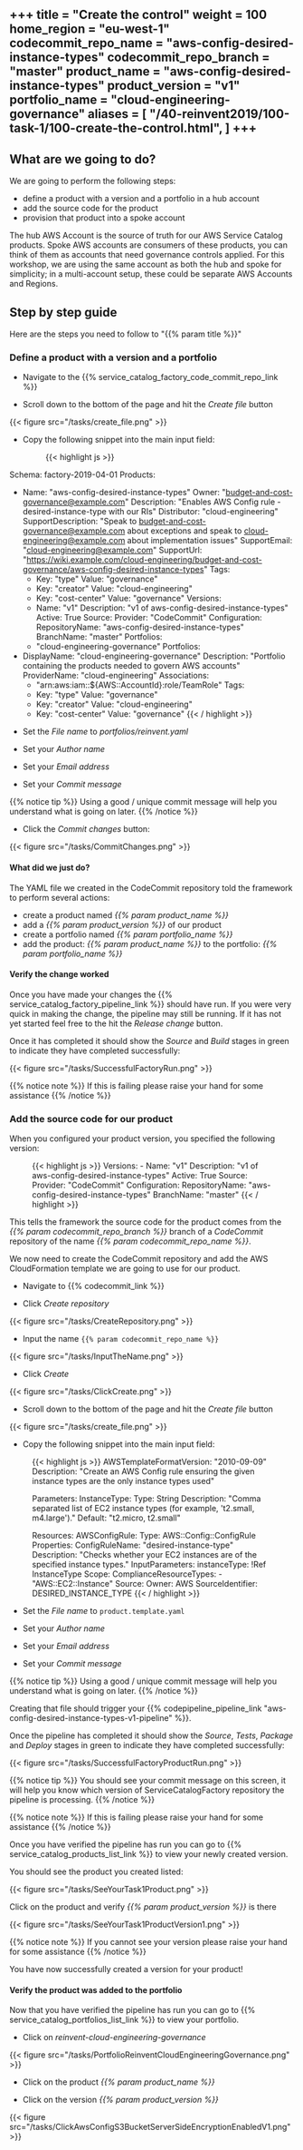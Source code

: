 +++
title = "Create the control"
weight = 100
home_region = "eu-west-1"
codecommit_repo_name = "aws-config-desired-instance-types" 
codecommit_repo_branch = "master" 
product_name = "aws-config-desired-instance-types"
product_version = "v1"
portfolio_name = "cloud-engineering-governance"
aliases = [
    "/40-reinvent2019/100-task-1/100-create-the-control.html",
]
+++
---

## What are we going to do?

We are going to perform the following steps:

- define a product with a version and a portfolio in a hub account
- add the source code for the product
- provision that product into a spoke account

The hub AWS Account is the source of truth for our AWS Service Catalog products. Spoke AWS accounts are consumers of these products, you can think of them as accounts that need governance controls applied. For this workshop, we are using the same account as both the hub and spoke for simplicity; in a multi-account setup, these could be separate AWS Accounts and Regions. 

## Step by step guide

Here are the steps you need to follow to "{{% param title %}}"

### Define a product with a version and a portfolio

- Navigate to the {{% service_catalog_factory_code_commit_repo_link %}}  

- Scroll down to the bottom of the page and hit the *Create file* button

{{< figure src="/tasks/create_file.png" >}}

- Copy the following snippet into the main input field:
 
  <figure>
   {{< highlight js >}}
Schema: factory-2019-04-01
Products:
  - Name: "aws-config-desired-instance-types"
    Owner: "budget-and-cost-governance@example.com"
    Description: "Enables AWS Config rule - desired-instance-type with our RIs"
    Distributor: "cloud-engineering"
    SupportDescription: "Speak to budget-and-cost-governance@example.com about exceptions and speak to cloud-engineering@example.com about implementation issues"
    SupportEmail: "cloud-engineering@example.com"
    SupportUrl: "https://wiki.example.com/cloud-engineering/budget-and-cost-governance/aws-config-desired-instance-types"
    Tags:
      - Key: "type"
        Value: "governance"
      - Key: "creator"
        Value: "cloud-engineering"
      - Key: "cost-center"
        Value: "governance"
    Versions:
      - Name: "v1"
        Description: "v1 of aws-config-desired-instance-types"
        Active: True
        Source:
          Provider: "CodeCommit"
          Configuration:
            RepositoryName: "aws-config-desired-instance-types"
            BranchName: "master"
    Portfolios:
      - "cloud-engineering-governance"
Portfolios:
  - DisplayName: "cloud-engineering-governance"
    Description: "Portfolio containing the products needed to govern AWS accounts"
    ProviderName: "cloud-engineering"
    Associations:
      - "arn:aws:iam::${AWS::AccountId}:role/TeamRole"
    Tags:
      - Key: "type"
        Value: "governance"
      - Key: "creator"
        Value: "cloud-engineering"
      - Key: "cost-center"
        Value: "governance"
   {{< / highlight >}}
  </figure>

 
- Set the *File name* to *portfolios/reinvent.yaml*

- Set your *Author name*
- Set your *Email address*
- Set your *Commit message*

{{% notice tip %}}
Using a good / unique commit message will help you understand what is going on later.
{{% /notice %}}


- Click the *Commit changes* button:

{{< figure src="/tasks/CommitChanges.png" >}}


#### What did we just do?

The YAML file we created in the CodeCommit repository told the framework to perform several actions:

- create a product named _{{% param product_name %}}_
- add a _{{% param product_version %}}_ of our product
- create a portfolio named _{{% param portfolio_name %}}_
- add the product: _{{% param product_name %}}_ to the portfolio: _{{% param portfolio_name %}}_

#### Verify the change worked

Once you have made your changes the {{% service_catalog_factory_pipeline_link %}} should have run. If you were very quick in making the change, the pipeline 
may still be running.  If it has not yet started feel free to the hit the *Release change* button.

Once it has completed it should show the *Source* and *Build* stages in green to indicate they have completed 
successfully:

{{< figure src="/tasks/SuccessfulFactoryRun.png" >}}

{{% notice note %}}
If this is failing please raise your hand for some assistance
{{% /notice %}}


### Add the source code for our product

When you configured your product version, you specified the following version: 

 <figure>
  {{< highlight js >}}
    Versions:
      - Name: "v1"
        Description: "v1 of aws-config-desired-instance-types"
        Active: True
        Source:
          Provider: "CodeCommit"
          Configuration:
            RepositoryName: "aws-config-desired-instance-types"
            BranchName: "master"
  {{< / highlight >}}
 </figure>


This tells the framework the source code for the product comes from the _{{% param codecommit_repo_branch %}}_ branch of a
_CodeCommit_ repository of the name _{{% param codecommit_repo_name %}}_. 

We now need to create the CodeCommit repository and add the AWS CloudFormation template we are going to use for our
product.

- Navigate to {{% codecommit_link %}}

- Click *Create repository*

{{< figure src="/tasks/CreateRepository.png" >}}

- Input the name `{{% param codecommit_repo_name %}}`

{{< figure src="/tasks/InputTheName.png" >}}

- Click *Create*

{{< figure src="/tasks/ClickCreate.png" >}}

- Scroll down to the bottom of the page and hit the *Create file* button

{{< figure src="/tasks/create_file.png" >}}

- Copy the following snippet into the main input field:

 <figure>
 {{< highlight js >}}
 AWSTemplateFormatVersion: "2010-09-09"
 Description: "Create an AWS Config rule ensuring the given instance types are the only instance types used"
 
 Parameters:
   InstanceType:
     Type: String
     Description: "Comma separated list of EC2 instance types (for example, 't2.small, m4.large')."
     Default: "t2.micro, t2.small"
 
 Resources:
   AWSConfigRule:
     Type: AWS::Config::ConfigRule
     Properties:
       ConfigRuleName: "desired-instance-type"
       Description: "Checks whether your EC2 instances are of the specified instance types."
       InputParameters:
         instanceType: !Ref InstanceType
       Scope:
         ComplianceResourceTypes:
           - "AWS::EC2::Instance"
       Source:
         Owner: AWS
         SourceIdentifier: DESIRED_INSTANCE_TYPE
 {{< / highlight >}}
</figure>

 

- Set the *File name* to `product.template.yaml`

- Set your *Author name*
- Set your *Email address*
- Set your *Commit message*

{{% notice tip %}}
Using a good / unique commit message will help you understand what is going on later.
{{% /notice %}}

Creating that file should trigger your 
{{% codepipeline_pipeline_link "aws-config-desired-instance-types-v1-pipeline" %}}.  

Once the pipeline has completed it should show the *Source*, *Tests*, *Package* and *Deploy* stages in green to indicate 
they have completed successfully:

{{< figure src="/tasks/SuccessfulFactoryProductRun.png" >}}

{{% notice tip %}}
You should see your commit message on this screen, it will help you know which version of ServiceCatalogFactory repository the 
pipeline is processing.
{{% /notice %}}

{{% notice note %}}
If this is failing please raise your hand for some assistance
{{% /notice %}}

Once you have verified the pipeline has run you can go to {{% service_catalog_products_list_link %}} to view your newly
created version.

You should see the product you created listed:

{{< figure src="/tasks/SeeYourTask1Product.png" >}}

Click on the product and verify *{{% param product_version %}}* is there

{{< figure src="/tasks/SeeYourTask1ProductVersion1.png" >}}

{{% notice note %}}
If you cannot see your version please raise your hand for some assistance
{{% /notice %}}

You have now successfully created a version for your product! 

#### Verify the product was added to the portfolio


Now that you have verified the pipeline has run you can go to {{% service_catalog_portfolios_list_link %}} to view your
portfolio.

- Click on *reinvent-cloud-engineering-governance*

{{< figure src="/tasks/PortfolioReinventCloudEngineeringGovernance.png" >}}

- Click on the product *_{{% param product_name %}}_*

- Click on the version *_{{% param product_version %}}_*

{{< figure src="/tasks/ClickAwsConfigS3BucketServerSideEncryptionEnabledV1.png" >}}
